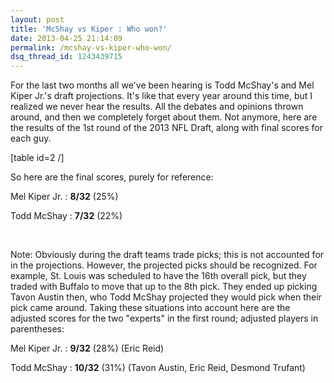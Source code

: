 ```yaml
---
layout: post
title: 'McShay vs Kiper : Who won?'
date: 2013-04-25 21:14:09
permalink: /mcshay-vs-kiper-who-won/
dsq_thread_id: 1243439715
---
```


For the last two months all we've been hearing is Todd McShay's and Mel Kiper Jr.'s draft projections. It's like that every year around this time, but I realized we never hear the results. All the debates and opinions thrown around, and then we completely forget about them. Not anymore, here are the results of the 1st round of the 2013 NFL Draft, along with final scores for each guy.<!--more-->

[table id=2 /]

So here are the final scores, purely for reference:

Mel Kiper Jr. : **8/32** (25%)

Todd McShay : **7/32** (22%)

&nbsp;

Note: Obviously during the draft teams trade picks; this is not accounted for in the projections. However, the projected picks should be recognized. For example, St. Louis was scheduled to have the 16th overall pick, but they traded with Buffalo to move that up to the 8th pick. They ended up picking Tavon Austin then, who Todd McShay projected they would pick when their pick came around. Taking these situations into account here are the adjusted scores for the two "experts" in the first round; adjusted players in parentheses:

Mel Kiper Jr. : **9/32** (28%) (Eric Reid)

Todd McShay : **10/32** (31%) (Tavon Austin, Eric Reid, Desmond Trufant)

&nbsp;

